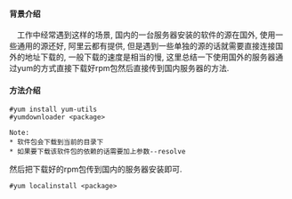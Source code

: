 #### 背景介绍

&emsp;工作中经常遇到这样的场景, 国内的一台服务器安装的软件的源在国外, 使用一些通用的源还好, 阿里云都有提供, 但是遇到一些单独的源的话就需要直接连接国外的地址下载的, 一般下载的速度是相当的慢, 这里总结一下使用国外的服务器通过yum的方式直接下载好rpm包然后直接传到国内服务器的方法.

#### 方法介绍

```
#yum install yum-utils
#yumdownloader <package>

Note:
* 软件包会下载到当前的目录下
* 如果要下载该软件包的依赖的话需要加上参数--resolve 

```

然后把下载好的rpm包传到国内的服务器安装即可.

```
#yum localinstall <package>
```